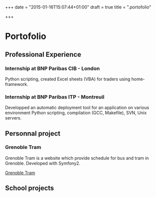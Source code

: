 +++
date = "2015-01-16T15:07:44+01:00"
draft = true
title = ".portofolio"

+++
# Portofolio

## Professional Experience

### Internship at BNP Paribas CIB - London
Python scripting, created Excel sheets (VBA) for traders using home-framework.

### Internship at BNP Paribas ITP - Montreuil
Developped an automatic deployment tool for an application on various environment Python scripting, compilation (GCC, Makefile), SVN, Unix servers.

## Personnal project
### Grenoble Tram
Grenoble Tram is a website which provide schedule for bus and tram in Grenoble. Developed with Symfony2.

[Grenoble Tram](http://grenoble-tram.fr)

## School projects
